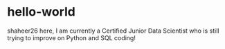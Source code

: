 # hello-world
shaheer26 here, I am currently a Certified Junior Data Scientist who is
still trying to improve on Python and SQL coding!

